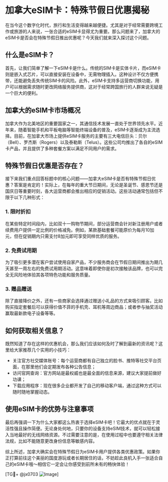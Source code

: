 # 加拿大eSIM卡：特殊节假日优惠揭秘

在当今这个数字化时代，旅行和生活变得越来越便捷。尤其是对于经常需要跨境工作或旅游的人来说，一张合适的eSIM卡显得尤为重要。那么问题来了，加拿大的eSIM卡是否会在特殊节假日推出优惠呢？今天我们就来深入探讨这个问题。

## 什么是eSIM卡？

首先，让我们简单了解一下eSIM卡是什么。传统的SIM卡是实体卡片，而eSIM卡则是嵌入式芯片，可以直接安装在设备中，无需物理插入。这种设计不仅方便携带，还能避免丢失传统SIM卡的风险。此外，eSIM卡支持多运营商切换功能，用户可以根据需求随时更改网络服务提供商，这对于经常跨国旅行的人群来说无疑是一个巨大的便利。

## 加拿大的eSIM卡市场概况

加拿大作为北美地区的重要国家之一，其通信技术发展一直处于世界领先水平。近年来，随着智能手机和平板电脑等智能终端设备的普及，eSIM卡逐渐成为主流选择。目前，在加拿大市场上提供eSIM卡服务的主要有三大电信巨头：贝尔（Bell）、罗杰斯（Rogers）以及泰勒斯（Telus）。这些公司均推出了各自的eSIM卡产品，并且提供了多种套餐方案以满足不同用户的需求。

## 特殊节假日优惠是否存在？

接下来我们重点回答标题中的核心问题——加拿大eSIM卡是否有特殊节假日优惠？答案是肯定的！实际上，在每年的重大节日期间，无论是圣诞节、感恩节还是国庆日等重要时刻，各大运营商都会推出相应的促销活动。这些活动通常包括但不限于以下几种形式：

### 1. 限时折扣
在某些特定时间段内，比如双十一购物节期间，部分运营商会针对新注册用户或者续费用户提供一定比例的价格减免。例如，某款基础套餐可能原价为每月10加元，但在促销期内只需支付8加元即可享受同样优质的服务。

### 2. 免费试用期
为了吸引更多潜在客户尝试使用自家产品，不少服务商会在节假日期间推出为期几天甚至一周左右的免费试用期活动。这意味着即使你是初次接触该品牌，也可以完全无风险地体验其各项特色功能和服务质量。

### 3. 赠品赠送
除了直接降价之外，还有一些商家会选择通过赠送小礼品的方式来吸引顾客。比如购买指定套餐后可以获得价值不菲的手机壳、耳机等周边商品；或者参与抽奖活动赢取最新款电子设备等等。

## 如何获取相关信息？

既然知道了存在这样的优惠机会，那么我们应该如何及时了解到最新的资讯呢？这里给大家推荐几个实用的小技巧：
- 关注官方社交媒体账号：每个运营商都有自己独立的脸书、推特等社交平台页面，在那里他们会定期发布各种公告信息；
- 访问官网查询：官方网站是最权威也是最全面的信息来源，建议大家提前做好功课；
- 下载应用程序：现在很多企业都开发了自己的移动客户端，通过这种方式可以随时随地掌握动态。

## 使用eSIM卡的优势与注意事项

最后再强调一下为什么大家都这么热衷于选择eSIM卡吧！它最大的优点就在于灵活性强且操作简便。无论身处何地，只要你的设备支持eSIM技术，就可以轻松接入当地最好的无线网络资源。不过需要注意的是，在使用过程中也要遵守相关法律法规，比如不能随意更改身份信息等敏感内容。

综上所述，加拿大确实会在特殊节假日为eSIM卡用户提供各类优惠政策。如果你正打算前往这个美丽的国度游玩或者长期居住的话，不妨趁此良机入手一张适合自己的eSIM卡哦～相信它一定会让你感受到前所未有的畅快体验！

[TG💪+ @jx0703 ![Image](https://github.com/user-attachments/assets/dbca1d08-cadb-493c-b0ec-ad6f7a83f270)]